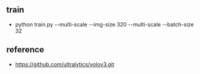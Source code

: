 ## train
- python train.py --multi-scale --img-size 320 --multi-scale --batch-size 32

## reference
- https://github.com/ultralytics/yolov3.git